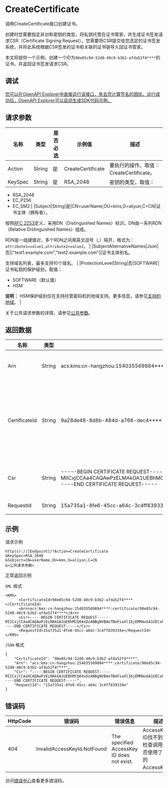 # CreateCertificate

调用CreateCertificate接口创建证书。

创建时您需要指定非对称密钥的类型，将私钥托管在证书管家，并生成证书签发请求CSR（Certificate Signing Request）。您需要将CSR提交给您选定的证书签发系统，并将此系统根据CSR签发的证书和关联的证书链导入回证书管家。

本文将提供一个示例，创建一个ID为`98e85c94-52d0-40c9-b3b2-afda52f4****`的证书，并返回证书签发请求CSR。

## 调试

[您可以在OpenAPI Explorer中直接运行该接口，免去您计算签名的困扰。运行成功后，OpenAPI Explorer可以自动生成SDK代码示例。](https://api.aliyun.com/#product=Kms&api=CreateCertificate&type=RPC&version=2016-01-20)

## 请求参数

|名称|类型|是否必选|示例值|描述|
|--|--|----|---|--|
|Action|String|是|CreateCertificate|要执行的操作，取值：CreateCertificate。 |
|KeySpec|String|是|RSA\_2048|密钥的类型，取值：

 -   RSA\_2048
-   EC\_P256
-   EC\_SM2 |
|Subject|String|是|CN=userName,OU=kms,O=aliyun,C=CN|证书主体（拥有者）。

 按照[RFC 2253](https://tools.ietf.org/html/rfc2253?spm=a2c4g.11186623.2.13.265f1a1cGFCn3Q)定义，采用DN（Distinguished Names）标识。DN由一系列RDN（Relative Distinguished Names）组成。

 RDN是一组键值对，多个RDN之间用英文逗号（,）隔开，格式为：`attribute1=value1,attribute2=value2`。 |
|SubjectAlternativeNames|Json|否|\["test1.example.com","test2.example.com"\]|证书主体别名。

 支持域名列表，最多支持10个域名。 |
|ProtectionLevel|String|否|SOFTWARE|证书私钥的保护级别，取值：

 -   SOFTWARE（默认值）
-   HSM

 **说明：** HSM保护级别仅在支持托管密码机的地域支持。更多信息，请参见[支持的地域](~~125803~~)。 |

关于公共请求参数的详情，请参见[公共参数](~~69007~~)。

## 返回数据

|名称|类型|示例值|描述|
|--|--|---|--|
|Arn|String|acs:kms:cn-hangzhou:154035569884\*\*\*\*:certificate/98e85c94-52d0-40c9-b3b2-afda52f4\*\*\*\*|阿里云资源名称。 |
|CertificateId|String|9a28de48-8d8b-484d-a766-dec4\*\*\*\*|证书ID。证书管家中证书的全局唯一标识符。 |
|Csr|String|-----BEGIN CERTIFICATE REQUEST-----MIICxjCCAa4CAQAwPzELMAkGA1UEBhMCQ04xDzANBgNVBAoTBmFsaXl1bjEMMAoGA1UECxMDa21zMREwDwY\*\*\*\*-----END CERTIFICATE REQUEST-----|PEM格式的证书请求。 |
|RequestId|String|15a735a1-8fe6-45cc-a64c-3c4ff839334e|请求ID。 |

## 示例

请求示例

```
http(s)://[Endpoint]/?Action=CreateCertificate
&KeySpec=RSA_2048
&Subject=CN=userName,OU=kms,O=aliyun,C=CN
&<公共请求参数>
```

正常返回示例

`XML` 格式

```
<KMS>
	  <CertificateId>98e85c94-52d0-40c9-b3b2-afda52f4****</CertificateId>
	  <Arn>acs:kms:cn-hangzhou:154035569884****:certificate/98e85c94-52d0-40c9-b3b2-afda52f4****</Arn>
	  <Csr>-----BEGIN CERTIFICATE REQUEST-----MIICxjCCAa4CAQAwPzELMAkGA1UEBhMCQ04xDzANBgNVBAoTBmFsaXl1bjEMMAoGA1UECxMDa21zMREwDwY****-----END CERTIFICATE REQUEST-----</Csr>
	  <RequestId>15a735a1-8fe6-45cc-a64c-3c4ff839334e</RequestId>
</KMS>
```

`JSON` 格式

```
{
	"CertificateId": "98e85c94-52d0-40c9-b3b2-afda52f4****",
	"Arn": "acs:kms:cn-hangzhou:154035569884****:certificate/98e85c94-52d0-40c9-b3b2-afda52f4****",
	"Csr": "-----BEGIN CERTIFICATE REQUEST-----MIICxjCCAa4CAQAwPzELMAkGA1UEBhMCQ04xDzANBgNVBAoTBmFsaXl1bjEMMAoGA1UECxMDa21zMREwDwY****-----END CERTIFICATE REQUEST-----",
	"RequestId": "15a735a1-8fe6-45cc-a64c-3c4ff839334e"
}
```

## 错误码

|HttpCode|错误码|错误信息|描述|
|--------|---|----|--|
|404|InvalidAccessKeyId.NotFound|The specified AccessKey ID does not exist.|AccessKey ID找不到。请检查调用时是否使用了正确的AccessKey。|

访问[错误中心](https://error-center.alibabacloud.com/status/product/Kms)查看更多错误码。

